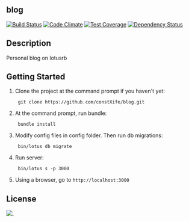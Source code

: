 ## blog

[![Build Status](https://travis-ci.org/constXife/blog.svg?branch=master)](https://travis-ci.org/constXife/blog)
[![Code Climate](https://codeclimate.com/github/constXife/blog/badges/gpa.svg)](https://codeclimate.com/github/constXife/blog)
[![Test Coverage](https://codeclimate.com/github/constXife/blog/badges/coverage.svg)](https://codeclimate.com/github/constXife/blog/coverage)
[![Dependency Status](https://gemnasium.com/constXife/blog.svg)](https://gemnasium.com/constXife/blog)

## Description

Personal blog on lotusrb

## Getting Started

1. Clone the project at the command prompt if you haven't yet:

        git clone https://github.com/constXife/blog.git

2. At the command prompt, run bundle:

        bundle install

3. Modify config files in config folder. Then run db migrations:

        bin/lotus db migrate

4. Run server:

        bin/lotus s -p 3000

5. Using a browser, go to `http://localhost:3000`

## License

[<img src="http://i.creativecommons.org/p/zero/1.0/88x31.png">](http://creativecommons.org/publicdomain/zero/1.0/).
